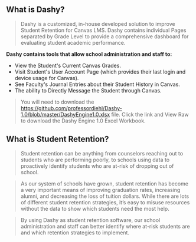 ## What is Dashy?
> Dashy is a customized, in-house developed solution to improve Student Retention for Canvas LMS.   Dashy contains individual Pages separated by Grade Level to provide a comprehensive dashboard for evaluating student academic performance.  

**Dashy contains tools that allow school administration and staff to:**

* View the Student's Current Canvas Grades.
* Visit Student's User Account Page (which provides their last login and device usage for Canvas).
* See Faculty's Journal Entries about their Student History in Canvas.
* The ability to Directly Message the Student through Canvas.   

> You will need to download the https://github.com/professordiehl/Dashy-1.0/blob/master/DashyEngine1.0.xlsx file.  Click the link and View Raw to download the Dashy Engine 1.0 Excel Workbook.

## What is Student Retention?
> Student retention can be anything from counselors reaching out to students who are performing poorly, to schools using data to proactively identify students who are at-risk of dropping out of school.

> As our system of schools have grown, student retention has become a very important means of improving graduation rates, increasing alumni, and decreasing the loss of tuition dollars. While there are lots of different student retention strategies, it’s easy to misuse resources without the data to show which students need the most help.

> By using Dashy as student retention software, our school administration and staff can better identify where at-risk students are and which retention strategies to implement. 
